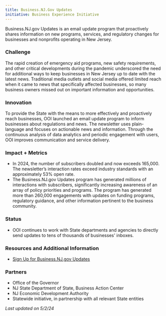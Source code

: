 ```yaml
---
title: Business.NJ.Gov Updates
initiative: Business Experience Initiative
---
```


Business.NJ.gov Updates is an email update program that proactively shares information on new programs, services, and regulatory changes for businesses and nonprofits operating in New Jersey.

### Challenge

The rapid creation of emergency aid programs, new safety requirements, and other critical developments during the pandemic underscored the need for additional ways to keep businesses in New Jersey up to date with the latest news. Traditional media outlets and social media offered limited reach when it came to news that specifically affected businesses, so many business owners missed out on important information and opportunities.

### Innovation

To provide the State with the means to more effectively and proactively reach businesses, OOI launched an email update program to inform businesses about regulations and news. The newsletter uses plain-language and focuses on actionable news and information. Through the continuous analysis of data analytics and periodic engagement with users, OOI improves communication and service delivery.

### Impact + Metrics

-   In 2024, the number of subscribers doubled and now exceeds 165,000. The newsletter’s interaction rates exceed industry standards with an approximately 53% open rate. 
-   The Business.NJ.gov Updates program has generated millions of interactions with subscribers, significantly increasing awareness of an array of policy priorities and programs. The program has generated more than 260,000 engagements with updates on funding programs, regulatory guidance, and other information pertinent to the business community.

### Status

-   OOI continues to work with State departments and agencies to directly send updates to tens of thousands of businesses' inboxes.

### Resources and Additional Information

-   [Sign Up for Business.NJ.gov Updates](https://business.nj.gov/newsletter-signup)

### Partners

-   Office of the Governor
-   NJ State Department of State, Business Action Center
-   NJ Economic Development Authority
-   Statewide initiative, in partnership with all relevant State entities

*Last updated on 5/2/24*
